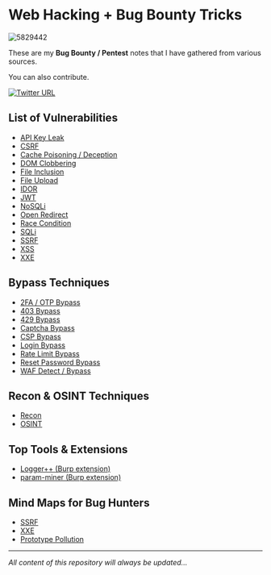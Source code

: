 # Web Hacking + Bug Bounty Tricks
![5829442](https://github.com/Mehdi0x90/Web_Hacking/assets/17106836/5ffcc3e2-3cc0-4327-b5f9-00c58f524c6b)

These are my **Bug Bounty / Pentest** notes that I have gathered from various sources. 

You can also contribute.

[![Twitter URL](https://img.shields.io/twitter/follow/mehdi0x90)](https://twitter.com/mehdi0x90)


## List of Vulnerabilities
* [API Key Leak](https://github.com/Mehdi0x90/Web_Hacking/blob/main/API%20Key%20Leak.md)
* [CSRF](https://github.com/Mehdi0x90/Web_Hacking/blob/main/CSRF.md)
* [Cache Poisoning / Deception](https://github.com/Mehdi0x90/Web_Hacking/blob/main/Cache%20Deception.md)
* [DOM Clobbering](https://github.com/Mehdi0x90/Web_Hacking/blob/main/Dom%20Clobbering.md)
* [File Inclusion](https://github.com/Mehdi0x90/Web_Hacking/blob/main/File%20Inclusion.md)
* [File Upload](https://github.com/Mehdi0x90/Web_Hacking/blob/main/File%20Upload.md)
* [IDOR](https://github.com/Mehdi0x90/Web_Hacking/blob/main/IDOR.md)
* [JWT](https://github.com/Mehdi0x90/Web_Hacking/blob/main/JWT.md)
* [NoSQLi](https://github.com/Mehdi0x90/Web_Hacking/blob/main/NoSQL%20Injection.md)
* [Open Redirect](https://github.com/Mehdi0x90/Web_Hacking/blob/main/Open%20Redirect.md)
* [Race Condition](https://github.com/Mehdi0x90/Web_Hacking/blob/main/Race%20Condition.md)
* [SQLi](https://github.com/Mehdi0x90/Web_Hacking/blob/main/SQL%20Injection.md)
* [SSRF](https://github.com/Mehdi0x90/Web_Hacking/blob/main/SSRF.md)
* [XSS](https://github.com/Mehdi0x90/Web_Hacking/blob/main/XSS.md)
* [XXE](https://github.com/Mehdi0x90/Web_Hacking/blob/main/XXE.md)

## Bypass Techniques
* [2FA / OTP Bypass](https://github.com/Mehdi0x90/Web_Hacking/blob/main/2FA_OTP_Bypass.md)
* [403 Bypass](https://github.com/Mehdi0x90/Web_Hacking/blob/main/403%20Bypass.md)
* [429 Bypass](https://github.com/Mehdi0x90/Web_Hacking/blob/main/429%20Bypass.md)
* [Captcha Bypass](https://github.com/Mehdi0x90/Web_Hacking/blob/main/Captcha%20Bypass.md)
* [CSP Bypass](https://github.com/Mehdi0x90/Web_Hacking/blob/main/CSP%20Bypass.md)
* [Login Bypass](https://github.com/Mehdi0x90/Web_Hacking/blob/main/Login%20Bypass.md)
* [Rate Limit Bypass](https://github.com/Mehdi0x90/Web_Hacking/blob/main/Rate%20Limit%20Bypass.md)
* [Reset Password Bypass](https://github.com/Mehdi0x90/Web_Hacking/blob/main/Reset%20Password%20Bypass.md)
* [WAF Detect / Bypass](https://github.com/Mehdi0x90/Web_Hacking/blob/main/WAF%20Bypass.md)


## Recon & OSINT Techniques
* [Recon](https://github.com/Mehdi0x90/Web_Hacking/blob/main/Recon.md)
* [OSINT](https://github.com/Mehdi0x90/Web_Hacking/blob/main/OSINT.md)

## Top Tools & Extensions
* [Logger++ (Burp extension)](https://github.com/Mehdi0x90/Web_Hacking/blob/main/LoggerPlusPlus.md)
* [param-miner (Burp extension)](https://github.com/PortSwigger/param-miner)

## Mind Maps for Bug Hunters
* [SSRF](mindmaps-pdf/SSRF.pdf)
* [XXE](mindmaps-pdf/XXE.pdf)
* [Prototype Pollution](mindmaps-pdf/Prototype%20Pollution.pdf)

-----
*All content of this repository will always be updated...*

